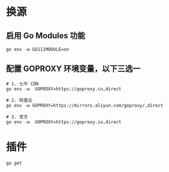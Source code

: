 # 换源
## 启用 Go Modules 功能
```
go env -w GO111MODULE=on
```
## 配置 GOPROXY 环境变量，以下三选一
```
# 1. 七牛 CDN
go env -w  GOPROXY=https://goproxy.cn,direct

# 2. 阿里云
go env -w GOPROXY=https://mirrors.aliyun.com/goproxy/,direct

# 3. 官方
go env -w  GOPROXY=https://goproxy.io,direct
```

# 插件
```
go get 
```